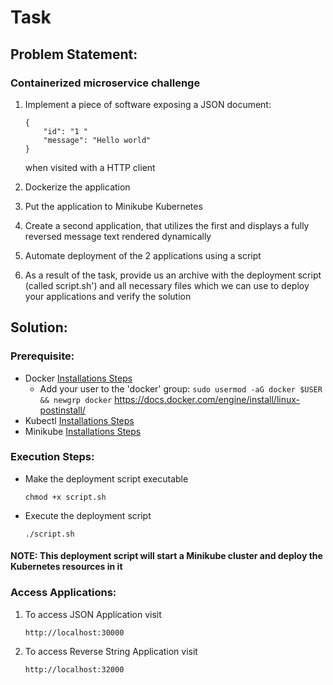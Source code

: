 # Task

## Problem Statement:

### Containerized microservice challenge
1. Implement a piece of software exposing a JSON document:
    ```
    {
        "id": "1 "
        "message": "Hello world"
    }
    ``` 
    when visited with a HTTP client

2. Dockerize the application
3. Put the application to Minikube Kubernetes
4. Create a second application, that utilizes the first and displays a fully reversed message text rendered dynamically
5. Automate deployment of the 2 applications using a script
6. As a result of the task, provide us an archive with the deployment script (called script.sh') and all necessary files which we can use to deploy your applications and verify the solution

## Solution:

### Prerequisite:

- Docker [Installations Steps](https://docs.docker.com/engine/install/)
    - Add your user to the 'docker' group: `sudo usermod -aG docker $USER && newgrp docker` <https://docs.docker.com/engine/install/linux-postinstall/> 
- Kubectl [Installations Steps](https://kubernetes.io/docs/tasks/tools/install-kubectl-linux/)
- Minikube [Installations Steps](https://minikube.sigs.k8s.io/docs/start/)

### Execution Steps:

- Make the deployment script executable

    ```
    chmod +x script.sh
    ```
- Execute the deployment script
    ```
    ./script.sh
    ```
#### NOTE: This deployment script will start a Minikube cluster and deploy the Kubernetes resources in it


### Access Applications:
1. To access JSON Application visit 

    `http://localhost:30000`

2. To access Reverse String Application visit 

    `http://localhost:32000`
